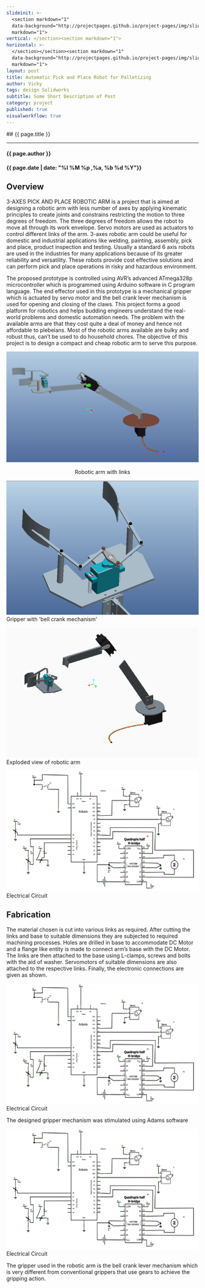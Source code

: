 ```yaml
---
slideinit: >-
  <section markdown="1"
  data-background="http://projectpages.github.io/project-pages/img/slidebackground.png"><section
  markdown="1">
vertical: </section><section markdown="1">
horizontal: >-
  </section></section><section markdown="1"
  data-background="http://projectpages.github.io/project-pages/img/slidebackground.png"><section
  markdown="1">
layout: post
title: Automatic Pick and Place Robot for Palletizing
author: Vicky
tags: design Solidworks
subtitle: Some Short Description of Post
category: project
published: true
visualworkflow: true
---
```

<!-- Start Writing Below in Markdown -->

<section markdown="1" data-background="http://projectpages.github.io/project-pages/img/slidebackground.png"><section markdown="1">
## {{ page.title }}

<hr>

#### {{ page.author }}

#### {{ page.date | date: "%I %M %p ,%a, %b %d %Y"}}


## Overview

3-AXES PICK AND PLACE ROBOTIC ARM is a project that is aimed at designing a robotic arm with less number of axes by applying kinematic principles to create joints and constrains restricting the motion to three degrees of freedom. The three degrees of freedom allows the robot to move all through its work envelope. Servo motors are used as actuators to control different links of the arm. 3-axes robotic arm could be useful for domestic and industrial applications like welding, painting, assembly, pick and place, product inspection and testing. Usually a standard 6 axis robots are used in the industries for many applications because of its greater reliability and versatility. These robots provide cost effective solutions and can perform pick and place operations in risky and hazardous environment.

The proposed prototype is controlled using AVR’s advanced ATmega328p microcontroller which is programmed using Arduino software in C program language. The end effector used in this prototype is a mechanical gripper which is actuated by servo motor and the bell crank lever mechanism is used for opening and closing of the claws. This project forms a good platform for robotics and helps budding engineers understand the real-world problems and domestic automation needs. The problem with the available arms are that they cost quite a deal of money and hence not affordable to plebeians. Most of the robotic arms available are bulky and robust thus, can’t be used to do household chores. The objective of this project is to design a compact and cheap robotic arm to serve this purpose.

![Robotic arm with link](/img/app/robotic-arm-link.png)
<p align="center">Robotic arm with links</p>

![Bell crank mechanism](/img/app/bell-crank-mechanism.png)
Gripper with 'bell crank mechanism'

![Robotic arm - exploded view](/img/app/robotic-arm.png)
Exploded view of robotic arm

![Electrical Circuit](/img/app/electrical-circuit.png)
Electrical Circuit

## Fabrication

The material chosen is cut into various links as required. After cutting the links and base to suitable dimensions they are subjected to required machining processes. Holes are drilled in base to accommodate DC Motor and a flange like entity is made to connect arm’s base with the DC Motor. The links are then attached to the base using L-clamps, screws and bolts with the aid of washer.
Servomotors of suitable dimensions are also attached to the respective links. Finally, the electronic connections are given as shown.

![Electrical Circuit](/img/app/electrical-circuit.png)
Electrical Circuit



The designed gripper mechanism was stimulated using Adams software



![Electrical Circuit](/img/app/electrical-circuit.png)
Electrical Circuit




The gripper used in the robotic arm is the bell crank lever mechanism which is very different from conventional grippers that use gears to achieve the gripping action.
